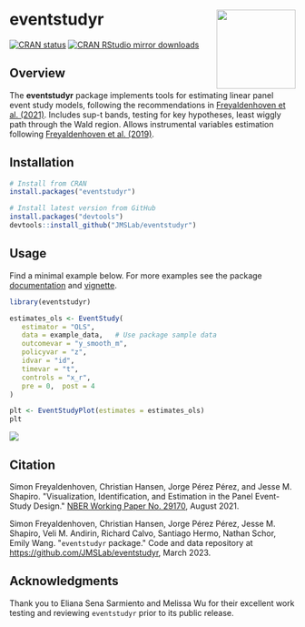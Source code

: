 # eventstudyr <img src='man/figures/logo.png' align="right" height="139" />

<!-- badges: start -->
[![CRAN status](https://www.r-pkg.org/badges/version/eventstudyr)](https://CRAN.R-project.org/package=eventstudyr)
[![CRAN RStudio mirror downloads](https://cranlogs.r-pkg.org/badges/grand-total/eventstudyr)](https://r-pkg.org/pkg/eventstudyr)
<!-- badges: end -->


## Overview

The **eventstudyr** package implements tools for estimating linear panel event study models, following the recommendations in [Freyaldenhoven et al. (2021)](https://www.nber.org/papers/w29170).
Includes sup-t bands, testing for key hypotheses, least wiggly path through the Wald region.
Allows instrumental variables estimation following [Freyaldenhoven et al. (2019)](https://www.aeaweb.org/articles?id=10.1257/aer.20180609).

## Installation

```R
# Install from CRAN
install.packages("eventstudyr")

# Install latest version from GitHub
install.packages("devtools")
devtools::install_github("JMSLab/eventstudyr")
```

## Usage

Find a minimal example below. 
For more examples see the package [documentation](https://cran.r-project.org/web/packages/eventstudyr/eventstudyr.pdf) and [vignette](https://cran.r-project.org/web/packages/eventstudyr/vignettes/documentation.html).

```R
library(eventstudyr)

estimates_ols <- EventStudy(
   estimator = "OLS",
   data = example_data,   # Use package sample data
   outcomevar = "y_smooth_m",
   policyvar = "z",
   idvar = "id",
   timevar = "t",
   controls = "x_r",
   pre = 0,  post = 4
)

plt <- EventStudyPlot(estimates = estimates_ols)
plt
```
<img src='man/figures/readme_plot.png' />

## Citation

Simon Freyaldenhoven, Christian Hansen, Jorge Pérez Pérez, and Jesse M. Shapiro. "Visualization, Identification, and Estimation in the Panel Event-Study Design." [NBER Working Paper No. 29170](https://www.nber.org/papers/w29170),
August 2021.

Simon Freyaldenhoven, Christian Hansen, Jorge Pérez Pérez, Jesse M. Shapiro, Veli M. Andirin, Richard Calvo, Santiago Hermo, Nathan Schor, Emily Wang. "`eventstudyr` package." Code and data repository at https://github.com/JMSLab/eventstudyr, March 2023.

## Acknowledgments

Thank you to Eliana Sena Sarmiento and Melissa Wu for their excellent work testing and reviewing `eventstudyr` prior to its public release.
